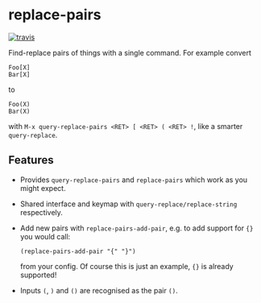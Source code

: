 # replace-pairs

[![travis](https://travis-ci.org/davidshepherd7/replace-pairs.svg?branch=master)](https://travis-ci.org/davidshepherd7/replace-pairs)

Find-replace pairs of things with a single command. For example convert

    Foo[X]
    Bar[X]
   
to

    Foo(X)
    Bar(X)
    
with `M-x query-replace-pairs <RET> [ <RET> ( <RET> !`, like a smarter `query-replace`.


## Features

* Provides `query-replace-pairs` and `replace-pairs` which work as you might expect.

* Shared interface and keymap with `query-replace/replace-string` respectively.

* Add new pairs with `replace-pairs-add-pair`, e.g. to add support for `{}`
  you would call:

      (replace-pairs-add-pair "{" "}")

  from your config. Of course this is just an example, `{}` is already
  supported!
  
* Inputs `(`, `)` and `()` are recognised as the pair `()`.
